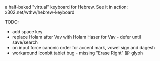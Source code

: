 a half-baked "virtual" keyboard for Hebrew.
See it in action: x302.net/wthw/hebrew-keyboard

TODO:
 - add space key
 - replace Holam after Vav with Holam Haser for Vav - defer until save/search
 - on input force canonic order for accent mark, vowel sign and dagesh
 - workaround Iconbit tablet bug - missing "Erase Right" &#x2326; glyph
